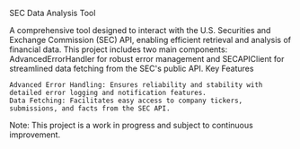 SEC Data Analysis Tool

A comprehensive tool designed to interact with the U.S. Securities and Exchange Commission (SEC) API, enabling efficient retrieval and analysis of financial data. This project includes two main components: AdvancedErrorHandler for robust error management and SECAPIClient for streamlined data fetching from the SEC's public API.
Key Features

    Advanced Error Handling: Ensures reliability and stability with detailed error logging and notification features.
    Data Fetching: Facilitates easy access to company tickers, submissions, and facts from the SEC API.

Note: This project is a work in progress and subject to continuous improvement.